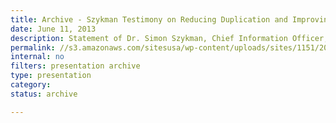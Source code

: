 ```yaml
---
title: Archive - Szykman Testimony on Reducing Duplication and Improving Outcomes in Federal IT
date: June 11, 2013
description: Statement of Dr. Simon Szykman, Chief Information Officer, U.S. Department of Commerce before the Committee on Homeland Security and Governmental Affairs on Reducing Duplication and Improving Outcomes in Federal Information Technology.
permalink: //s3.amazonaws.com/sitesusa/wp-content/uploads/sites/1151/2016/10/Testimony-Szykman-2013-06-11.pdf
internal: no
filters: presentation archive
type: presentation
category:
status: archive

---
```

